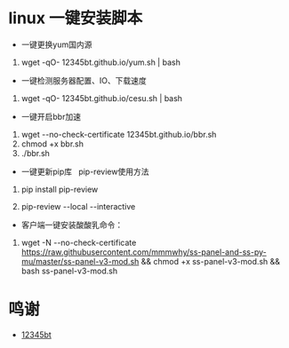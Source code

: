 # linux 一键安装脚本 #


- 一键更换yum国内源

1. wget -qO- 12345bt.github.io/yum.sh | bash

- 一键检测服务器配置、IO、下载速度

1. wget -qO- 12345bt.github.io/cesu.sh | bash

- 一键开启bbr加速

1. wget --no-check-certificate 12345bt.github.io/bbr.sh
2. chmod +x bbr.sh
3. ./bbr.sh


- 一键更新pip库   pip-review使用方法

1. pip install pip-review

2. pip-review --local --interactive

- 客户端一键安装酸酸乳命令：

1. wget -N --no-check-certificate https://raw.githubusercontent.com/mmmwhy/ss-panel-and-ss-py-mu/master/ss-panel-v3-mod.sh && chmod +x ss-panel-v3-mod.sh && bash ss-panel-v3-mod.sh


# 鸣谢 #
- [12345bt](http://www.github.com/12345bt "12345bt")
